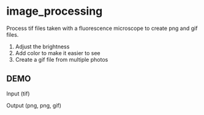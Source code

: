 # image_processing
Process tif files taken with a fluorescence microscope to create png and gif files.
1. Adjust the brightness
2. Add color to make it easier to see
3. Create a gif file from multiple photos

## DEMO
Input (tif)

Output (png, png, gif)


